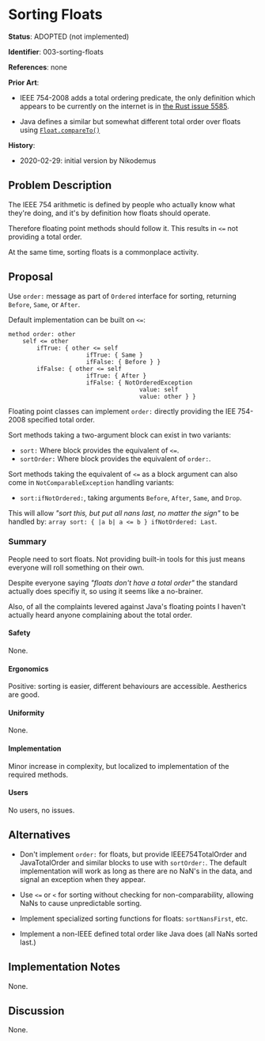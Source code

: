 # Sorting Floats

**Status**: ADOPTED (not implemented)

**Identifier**: 003-sorting-floats

**References**: none

**Prior Art**:

- IEEE 754-2008 adds a total ordering predicate, the only definition which
  appears to be currently on the internet is in [the Rust issue
  5585](https://github.com/rust-lang/rust/issues/5585).

- Java defines a similar but somewhat different total order over floats using
  [`Float.compareTo()`](https://docs.oracle.com/javase/8/docs/api/java/lang/Float.html#compareTo-java.lang.Float-)

**History**:
- 2020-02-29: initial version by Nikodemus

## Problem Description

The IEEE 754 arithmetic is defined by people who actually know what they're
doing, and it's by definition how floats should operate.

Therefore floating point methods should follow it. This results in `<=` not
providing a total order.

At the same time, sorting floats is a commonplace activity.

## Proposal

Use `order:` message as part of `Ordered` interface for sorting, returning
`Before`, `Same`, or `After`.

Default implementation can be built on `<=`:

```
method order: other
    self <= other
        ifTrue: { other <= self
                      ifTrue: { Same }
                      ifFalse: { Before } }
        ifFalse: { other <= self
                      ifTrue: { After }
                      ifFalse: { NotOrderedException
                                     value: self
                                     value: other } }
```

Floating point classes can implement `order:` directly providing the IEE
754-2008 specified total order.

Sort methods taking a two-argument block can exist in two variants:

- `sort:` Where block provides the equivalent of `<=`.
- `sortOrder:` Where block provides the equivalent of `order:`.

Sort methods taking the equivalent of `<=` as a block argument can also
come in `NotComparableException` handling variants:

- `sort:ifNotOrdered:`, taking arguments `Before`, `After`, `Same`, and `Drop`.

This will allow _"sort this, but put all nans last, no matter the sign"_ to be
handled by: `array sort: { |a b| a <= b } ifNotOrdered: Last`.

### Summary

People need to sort floats. Not providing built-in tools for this just means
everyone will roll something on their own.

Despite everyone saying _"floats don't have a total order"_ the standard
actually does specifiy it, so using it seems like a no-brainer.

Also, of all the complaints levered against Java's floating points I haven't
actually heard anyone complaining about the total order.

#### Safety

None.

#### Ergonomics

Positive: sorting is easier, different behaviours are accessible. Aestherics
are good.

#### Uniformity

None.

#### Implementation

Minor increase in complexity, but localized to implementation of the required
methods.

#### Users

No users, no issues.

## Alternatives

- Don't implement `order:` for floats, but provide IEEE754TotalOrder and
  JavaTotalOrder and similar blocks to use with `sortOrder:`. The default
  implementation will work as long as there are no NaN's in the data, and signal
  an exception when they appear.

- Use `<=` or `<` for sorting without checking for non-comparability, allowing
  NaNs to cause unpredictable sorting.

- Implement specialized sorting functions for floats: `sortNansFirst`, etc.

- Implement a non-IEEE defined total order like Java does (all NaNs sorted last.)

## Implementation Notes

None.

## Discussion

None.
